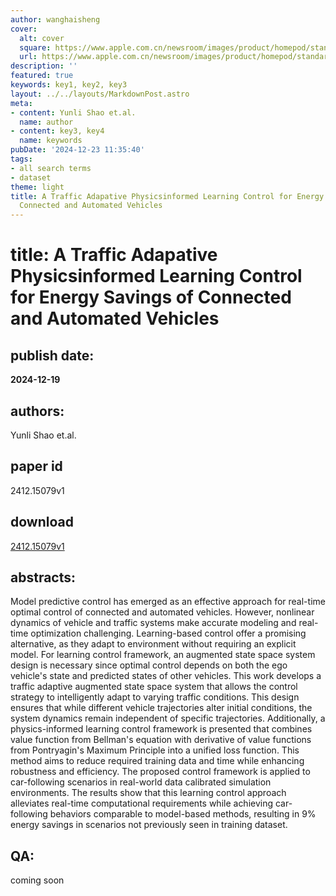 ```yaml
---
author: wanghaisheng
cover:
  alt: cover
  square: https://www.apple.com.cn/newsroom/images/product/homepod/standard/Apple-HomePod-hero-230118_big.jpg.large_2x.jpg
  url: https://www.apple.com.cn/newsroom/images/product/homepod/standard/Apple-HomePod-hero-230118_big.jpg.large_2x.jpg
description: ''
featured: true
keywords: key1, key2, key3
layout: ../../layouts/MarkdownPost.astro
meta:
- content: Yunli Shao et.al.
  name: author
- content: key3, key4
  name: keywords
pubDate: '2024-12-23 11:35:40'
tags:
- all search terms
- dataset
theme: light
title: A Traffic Adapative Physicsinformed Learning Control for Energy Savings of
  Connected and Automated Vehicles
---
```


# title: A Traffic Adapative Physicsinformed Learning Control for Energy Savings of Connected and Automated Vehicles 
## publish date: 
**2024-12-19** 
## authors: 
  Yunli Shao et.al. 
## paper id
2412.15079v1
## download
[2412.15079v1](http://arxiv.org/abs/2412.15079v1)
## abstracts:
Model predictive control has emerged as an effective approach for real-time optimal control of connected and automated vehicles. However, nonlinear dynamics of vehicle and traffic systems make accurate modeling and real-time optimization challenging. Learning-based control offer a promising alternative, as they adapt to environment without requiring an explicit model. For learning control framework, an augmented state space system design is necessary since optimal control depends on both the ego vehicle's state and predicted states of other vehicles. This work develops a traffic adaptive augmented state space system that allows the control strategy to intelligently adapt to varying traffic conditions. This design ensures that while different vehicle trajectories alter initial conditions, the system dynamics remain independent of specific trajectories. Additionally, a physics-informed learning control framework is presented that combines value function from Bellman's equation with derivative of value functions from Pontryagin's Maximum Principle into a unified loss function. This method aims to reduce required training data and time while enhancing robustness and efficiency. The proposed control framework is applied to car-following scenarios in real-world data calibrated simulation environments. The results show that this learning control approach alleviates real-time computational requirements while achieving car-following behaviors comparable to model-based methods, resulting in 9% energy savings in scenarios not previously seen in training dataset.
## QA:
coming soon
